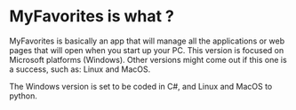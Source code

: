 # MyFavorites is what ?
MyFavorites is basically an app that will manage all the applications or web pages that will open when you start up your PC.
This version is focused on Microsoft platforms (Windows).
Other versions might come out if this one is a success, such as: Linux and MacOS.

The Windows version is set to be coded in C#, and Linux and MacOS to python.
